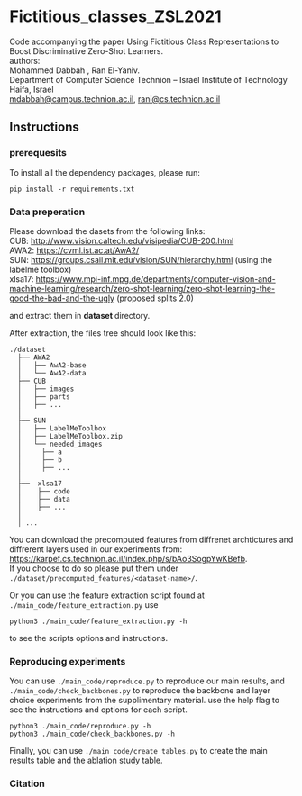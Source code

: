 # Fictitious_classes_ZSL2021

Code accompanying the paper Using Fictitious Class Representations to Boost Discriminative Zero-Shot Learners.
<br> authors:
<br>   Mohammed Dabbah , Ran El-Yaniv.
<br>   Department of Computer Science
  Technion – Israel Institute of Technology
<br>   Haifa, Israel 
<br>   mdabbah@campus.technion.ac.il, rani@cs.technion.ac.il

## Instructions

### prerequesits
To install all the dependency packages, please run:
```
pip install -r requirements.txt
```

### Data preperation

Please download the dasets from the following links:
<br> CUB: http://www.vision.caltech.edu/visipedia/CUB-200.html
<br> AWA2: https://cvml.ist.ac.at/AwA2/
<br> SUN: https://groups.csail.mit.edu/vision/SUN/hierarchy.html (using the labelme toolbox)
<br> xlsa17: https://www.mpi-inf.mpg.de/departments/computer-vision-and-machine-learning/research/zero-shot-learning/zero-shot-learning-the-good-the-bad-and-the-ugly (proposed splits 2.0)

and extract them in <b> dataset </b> directory.

After extraction, the files tree should look like this:

```
./dataset
  ├── AWA2
  │   ├── AwA2-base
  │   └── AwA2-data
  ├── CUB
  │   ├── images
  │   ├── parts
  │   ├── ...
  │
  ├── SUN
  │   ├── LabelMeToolbox
  │   ├── LabelMeToolbox.zip
  │   └── needed_images
  │		├── a
  │		├── b
  │		├── ...
  │
  ├──  xlsa17
  │    ├── code
  │    ├── data
  │    ├── ...
  │
  │ ...
```

You can download the precomputed features from diffrenet archtictures and diffrerent layers used in our experiments from:
<br> https://karpef.cs.technion.ac.il/index.php/s/bAo3SogpYwKBefb.
<br> If you choose to do so please put them under `./dataset/precomputed_features/<dataset-name>/`.
  
Or you can use the feature extraction script found at `./main_code/feature_extraction.py`
use 
```
python3 ./main_code/feature_extraction.py -h 
```
to see the scripts options and instructions.

### Reproducing experiments
You can use `./main_code/reproduce.py` to reproduce our main results, and `./main_code/check_backbones.py` to reproduce the backbone and layer choice experiments from the supplimentary material.
use the help flag to see the instructions and options for each script.

```
python3 ./main_code/reproduce.py -h 
python3 ./main_code/check_backbones.py -h 
```

Finally, you can use `./main_code/create_tables.py` to create the main results table and the ablation study table.

### Citation
